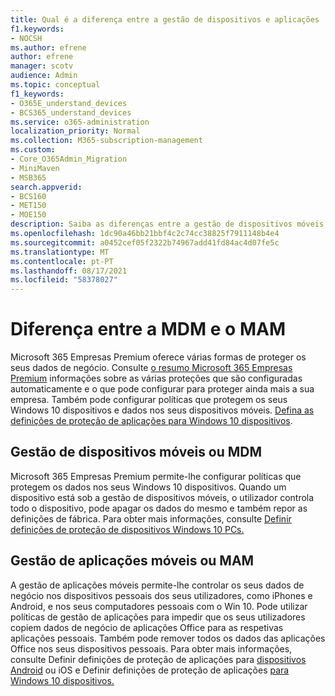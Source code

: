 ```yaml
---
title: Qual é a diferença entre a gestão de dispositivos e aplicações
f1.keywords:
- NOCSH
ms.author: efrene
author: efrene
manager: scotv
audience: Admin
ms.topic: conceptual
f1_keywords:
- O365E_understand_devices
- BCS365_understand_devices
ms.service: o365-administration
localization_priority: Normal
ms.collection: M365-subscription-management
ms.custom:
- Core_O365Admin_Migration
- MiniMaven
- MSB365
search.appverid:
- BCS160
- MET150
- MOE150
description: Saiba as diferenças entre a gestão de dispositivos móveis e a gestão de aplicações móveis ou a MDM e MAM.
ms.openlocfilehash: 1dc90a46bb21bbf4c2c74cc38825f7911148b4e4
ms.sourcegitcommit: a0452cef05f2322b74967add41fd84ac4d07fe5c
ms.translationtype: MT
ms.contentlocale: pt-PT
ms.lasthandoff: 08/17/2021
ms.locfileid: "58378027"
---
```

# <a name="difference-between-mdm-and-mam"></a>Diferença entre a MDM e o MAM

Microsoft 365 Empresas Premium oferece várias formas de proteger os seus dados de negócio. Consulte [o resumo Microsoft 365 Empresas Premium](../../business-video/what-is-microsoft-365.md) informações sobre as várias proteções que são configuradas automaticamente e o que pode configurar para proteger ainda mais a sua empresa. Também pode configurar políticas que protegem os seus Windows 10 dispositivos e dados nos seus dispositivos móveis.
[Defina as definições de proteção de aplicações para Windows 10 dispositivos](../protection-settings-for-windows-10-devices.md).

## <a name="mobile-device-management-or-mdm"></a>Gestão de dispositivos móveis ou MDM

Microsoft 365 Empresas Premium permite-lhe configurar políticas que protegem os dados nos seus Windows 10 dispositivos. Quando um dispositivo está sob a gestão de dispositivos móveis, o utilizador controla todo o dispositivo, pode apagar os dados do mesmo e também repor as definições de fábrica. Para obter mais informações, consulte [Definir definições de proteção de dispositivos Windows 10 PCs.](../protection-settings-for-windows-10-pcs.md)

## <a name="mobile-application-management-or-mam"></a>Gestão de aplicações móveis ou MAM

A gestão de aplicações móveis permite-lhe controlar os seus dados de negócio nos dispositivos pessoais dos seus utilizadores, como iPhones e Android, e nos seus computadores pessoais com o Win 10. Pode utilizar políticas de gestão de aplicações para impedir que os seus utilizadores copiem dados de negócio de aplicações Office para as respetivas aplicações pessoais. Também pode remover todos os dados das aplicações Office nos seus dispositivos pessoais. Para obter mais informações, consulte Definir definições de proteção de aplicações para [dispositivos Android](../app-protection-settings-for-android-and-ios.md) ou iOS e Definir definições de proteção de aplicações [para Windows 10 dispositivos.](../protection-settings-for-windows-10-devices.md)
